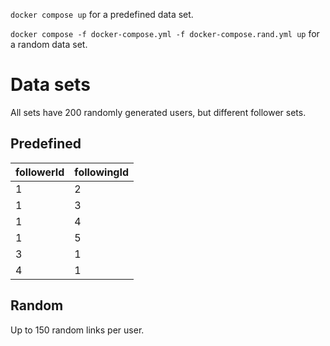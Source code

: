 `docker compose up` for a predefined data set.

`docker compose -f docker-compose.yml -f docker-compose.rand.yml up` for a random data set.

# Data sets

All sets have 200 randomly generated users, but different follower sets.

## Predefined


| followerId | followingId |
|------------|-------------|
| 1          |     2       |
| 1          |     3       |
| 1          |     4       | 
| 1          |     5       | 
| 3          |     1       | 
| 4          |     1       | 


## Random

Up to 150 random links per user.
